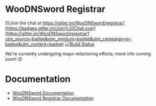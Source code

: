 # WooDNSword Registrar

[![Join the chat at https://gitter.im/WooDNSword/registrar](https://badges.gitter.im/Join%20Chat.svg)](https://gitter.im/WooDNSword/registrar?utm_source=badge&utm_medium=badge&utm_campaign=pr-badge&utm_content=badge)
[![Build Status](https://travis-ci.org/WooDNSword/registrar.svg?branch=go-rewrite)](https://travis-ci.org/WooDNSword/registrar)

We're currently undergoing major refactoring efforts; more info coming soon! 😊

# Documentation

- [WooDNSword Documentation](https://github.com/WooDNSword/woodnsword.github.io/wiki)
- [WooDNSword Registrar Documentation](https://github.com/WooDNSword/registrar/wiki)
